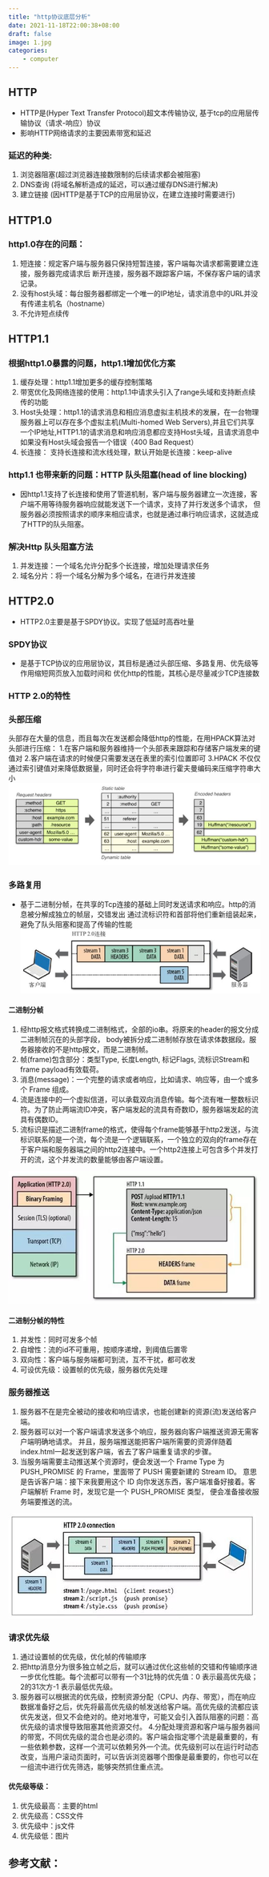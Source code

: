 ```yaml
---
title: "http协议底层分析"
date: 2021-11-18T22:00:38+08:00
draft: false
image: 1.jpg
categories:
    - computer
---
```


##  HTTP
* HTTP是(Hyper Text Transfer Protocol)超文本传输协议, 基于tcp的应用层传输协议（请求-响应）协议
* 影响HTTP网络请求的主要因素带宽和延迟
### 延迟的种类: 
1. 浏览器阻塞(超过浏览器连接数限制的后续请求都会被阻塞)  
2. DNS查询 (将域名解析造成的延迟，可以通过缓存DNS进行解决)  
3. 建立链接 (因HTTP是基于TCP的应用层协议，在建立连接时需要进行)
## HTTP1.0 
### http1.0存在的问题：  
1. 短连接：规定客户端与服务器只保持短暂连接，客户端每次请求都需要建立连接，服务器完成请求后
断开连接，服务器不跟踪客户端，不保存客户端的请求记录。
2. 没有host头域：每台服务器都绑定一个唯一的IP地址，请求消息中的URL并没有传递主机名（hostname）
3. 不允许短点续传
## HTTP1.1
### 根据http1.0暴露的问题，http1.1增加优化方案
1. 缓存处理：http1.1增加更多的缓存控制策略
2. 带宽优化及网络连接的使用：http1.1中请求头引入了range头域和支持断点续传的功能
3. Host头处理：http1.1的请求消息和相应消息虚拟主机技术的发展，在一台物理服务器上可以存在多个虚拟主机(Multi-homed Web Servers),并且它们共享一个IP地址,HTTP1.1的请求消息和响应消息都应支持Host头域，且请求消息中如果没有Host头域会报告一个错误（400 Bad Request）
4. 长连接： 支持长连接和流水线处理，默认开始是长连接：keep-alive

### http1.1 也带来新的问题：HTTP 队头阻塞(head of line blocking)
* 因http1.1支持了长连接和使用了管道机制，客户端与服务器建立一次连接，客户端不用等待服务器响应就能发送下一个请求，支持了并行发送多个请求，
 但服务器必须按照请求的顺序来相应请求，也就是通过串行响应请求，这就造成了HTTP的队头阻塞。
### 解决Http 队头阻塞方法
1. 并发连接：一个域名允许分配多个长连接，增加处理请求任务
2. 域名分片：将一个域名分解为多个域名，在进行并发连接
## HTTP2.0
* HTTP2.0主要是基于SPDY协议。实现了低延时高吞吐量
### SPDY协议
* 是基于TCP协议的应用层协议，其目标是通过头部压缩、多路复用、优先级等作用缩短网页放入加载时间和
优化http的性能，其核心是尽量减少TCP连接数
### HTTP 2.0的特性
### 头部压缩
头部存在大量的信息，而且每次在发送都会降低http的性能，在用HPACK算法对头部进行压缩：
1.在客户端和服务器维持一个头部表来跟踪和存储客户端发来的键值对
2.客户端在请求的时候便只需要发送在表里的索引位置即可
3.HPACK 不仅仅通过索引键值对来降低数据量，同时还会将字符串进行霍夫曼编码来压缩字符串大小
![](1.jpg)
### 多路复用
* 基于二进制分帧，在共享的Tcp连接的基础上同时发送请求和响应。http的消息被分解成独立的帧层，交错发出
通过流标识符和首部将他们重新组装起来，避免了队头阻塞和提高了传输的性能
![](2.jpg)
#### 二进制分帧
1.  经http报文格式转换成二进制格式，全部的io串。将原来的header的报文分成二进制帧沉在的头部字段，
body被拆分成二进制帧存放在请求体数据段。服务器接收的不是http报文，而是二进制帧。
2. 帧(frame)包含部分：类型Type, 长度Length, 标记Flags, 流标识Stream和frame payload有效载荷。
3. 消息(message)：一个完整的请求或者响应，比如请求、响应等，由一个或多个 Frame 组成。
4. 流是连接中的一个虚拟信道，可以承载双向消息传输。每个流有唯一整数标识符。为了防止两端流ID冲突，客户端发起的流具有奇数ID，服务器端发起的流具有偶数ID。
5. 流标识是描述二进制frame的格式，使得每个frame能够基于http2发送，与流标识联系的是一个流，每个流是一个逻辑联系，一个独立的双向的frame存在于客户端和服务器端之间的http2连接中。一个http2连接上可包含多个并发打开的流，这个并发流的数量能够由客户端设置。

![](3.jpg)
#### 二进制分帧的特性
1. 并发性：同时可发多个帧
2. 自增性：流的id不可重用，按顺序递增，到阈值后置零
3. 双向性：客户端与服务端都可到流，互不干扰，都可收发
4. 可设优先级：设置帧的优先级，服务器优先处理
### 服务器推送
1. 服务器不在是完全被动的接收和响应请求，也能创建新的资源(流)发送给客户端。
2. 服务器可以对一个客户端请求发送多个响应，服务器向客户端推送资源无需客户端明确地请求。
并且，服务端推送能把客户端所需要的资源伴随着index.html一起发送到客户端，省去了客户端重复请求的步骤。
3. 当服务端需要主动推送某个资源时，便会发送一个 Frame Type 为 PUSH_PROMISE 的 Frame，里面带了 PUSH 需要新建的 Stream ID。
意思是告诉客户端：接下来我要用这个 ID 向你发送东西，客户端准备好接着。客户端解析 Frame 时，发现它是一个 PUSH_PROMISE 类型，
便会准备接收服务端要推送的流。

![](4jpg.jpg)
### 请求优先级
1. 通过设置帧的优先级，优化帧的传输顺序
2. 把http消息分为很多独立帧之后，就可以通过优化这些帧的交错和传输顺序进一步优化性能。每个流都可以带有一个31比特的优先值：0 表示最高优先级；2的31次方-1 表示最低优先级。
3. 服务器可以根据流的优先级，控制资源分配（CPU、内存、带宽），而在响应数据准备好之后，优先将最高优先级的帧发送给客户端。高优先级的流都应该优先发送，但又不会绝对的。绝对地准守，可能又会引入首队阻塞的问题：高优先级的请求慢导致阻塞其他资源交付。
4.分配处理资源和客户端与服务器间的带宽，不同优先级的混合也是必须的。客户端会指定哪个流是最重要的，有一些依赖参数，这样一个流可以依赖另外一个流。优先级别可以在运行时动态改变，当用户滚动页面时，可以告诉浏览器哪个图像是最重要的，你也可以在一组流中进行优先筛选，能够突然抓住重点流。
#### 优先级等级：
1. 优先级最高：主要的html
2. 优先级高：CSS文件
3. 优先级中：js文件
4. 优先级低：图片
## 参考文献：


